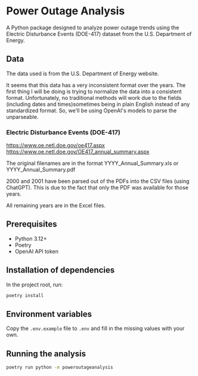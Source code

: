 # Power Outage Analysis

A Python package designed to analyze power outage trends using the Electric Disturbance Events (DOE-417) dataset from the U.S. Department of Energy.

## Data

The data used is from the U.S. Department of Energy website.

It seems that this data has a very inconsistent format over the years. The first thing I will be doing is trying to normalize the data into a consistent format. Unfortunately, no traditional methods will work due to the fields (including dates and times)sometimes being in plain English instead of any standardized format. So, we'll be using OpenAI's models to parse the unparseable.

### Electric Disturbance Events (DOE-417)
https://www.oe.netl.doe.gov/oe417.aspx
https://www.oe.netl.doe.gov/OE417_annual_summary.aspx

The original filenames are in the format YYYY_Annual_Summary.xls or YYYY_Annual_Summary.pdf

2000 and 2001 have been parsed out of the PDFs into the CSV files (using ChatGPT). This is due to the fact that only the PDF was available for those years.

All remaining years are in the Excel files.

## Prerequisites

- Python 3.12+
- Poetry
- OpenAI API token

## Installation of dependencies

In the project root, run:

```bash
poetry install
```

## Environment variables

Copy the `.env.example` file to `.env` and fill in the missing values with your own.

## Running the analysis

```bash
poetry run python -m poweroutageanalysis
```
